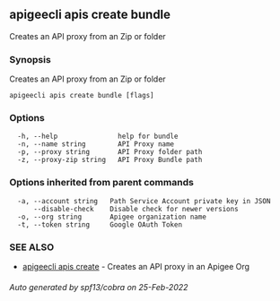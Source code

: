## apigeecli apis create bundle

Creates an API proxy from an Zip or folder

### Synopsis

Creates an API proxy from an Zip or folder

```
apigeecli apis create bundle [flags]
```

### Options

```
  -h, --help               help for bundle
  -n, --name string        API Proxy name
  -p, --proxy string       API Proxy folder path
  -z, --proxy-zip string   API Proxy Bundle path
```

### Options inherited from parent commands

```
  -a, --account string   Path Service Account private key in JSON
      --disable-check    Disable check for newer versions
  -o, --org string       Apigee organization name
  -t, --token string     Google OAuth Token
```

### SEE ALSO

* [apigeecli apis create](apigeecli_apis_create.md)	 - Creates an API proxy in an Apigee Org

###### Auto generated by spf13/cobra on 25-Feb-2022
